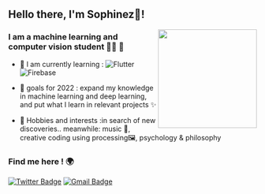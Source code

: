 ## Hello there, I'm Sophinez🌻!

<img align='right' src='https://user-images.githubusercontent.com/5713670/87202985-820dcb80-c2b6-11ea-9f56-7ec461c497c3.gif' width='200"'>

### I am a machine learning and computer vision student 👩‍💻 🤖 
- 🌱 I am currently learning : ![Flutter](https://img.shields.io/badge/FLUTTER-02569B.svg?&style=flat&logo=flutter&logoColor=white) &nbsp;
![Firebase](https://img.shields.io/badge/FIREBASE-FFCA28.svg?&style=flat&logo=firebase&logoColor=black)&nbsp;

- 🎯 goals for 2022 : expand my knowledge in machine learning and deep learning, and put what I learn in relevant projects ✨
- 🎈 Hobbies and interests :in search of new discoveries.. meanwhile: music 🎸, creative coding using processing🖼️, psychology & philosophy

### Find me here ! 🌍

[![Twitter Badge](https://img.shields.io/badge/-@AwesDuck-1ca0f1?style=flat-square&labelColor=1ca0f1&logo=twitter&logoColor=white&link=https://twitter.com/AwesDuck)](https://twitter.com/AwesDuck) 
[![Gmail Badge](https://img.shields.io/badge/-a.sophinez@gmail.com-c14438?style=flat-square&logo=Gmail&logoColor=white&link=mailto:maila.sophinez@gmail.com)](mailto:a.sophinez@gmail.com)



